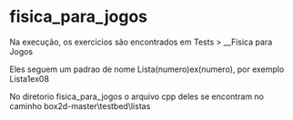 # fisica_para_jogos


Na execução, os exercicios são encontrados em Tests > __Fisica para Jogos

Eles seguem um padrao de nome Lista(numero)ex(numero), por exemplo
Lista1ex08


No diretorio fisica_para_jogos o arquivo cpp deles se encontram no caminho box2d-master\testbed\listas